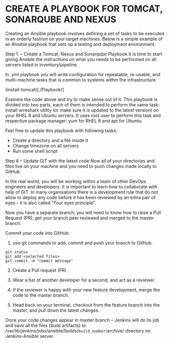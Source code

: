 # CREATE A PLAYBOOK FOR TOMCAT, SONARQUBE AND NEXUS 

Creating an Ansible playbook involves defining a set of tasks to be executed in an orderly fashion on your target machines. Below is a simple example of an Ansible playbook that sets up a testing and deployment environment. 

Step 1. – Create a Tomcat, Nexus and Sonarqube Playbook
It is time to start giving Ansible the instructions on what you needs to be performed on all servers listed in inventory/pipeline.

In .yml playbook you will write configuration for repeatable, re-usable, and multi-machine tasks that is common to systems within the infrastructure.

(install-tomcat)[./Playbook/]


Examine the code above and try to make sense out of it. This playbook is divided into two parts, each of them is intended to 
perform the same task: install wireshark utility (or make sure it is updated to the latest version) on your RHEL 8 and Ubuntu 
servers. It uses root user to perform this task and respective package manager: yum for RHEL 8 and apt for Ubuntu.


Feel free to update this playbook with following tasks:

- Create a directory and a file inside it
- Change timezone on all servers
- Run some shell script



Step 6 – Update GIT with the latest code
Now all of your directories and files live on your machine and you need to push changes made locally to GitHub.

In the real world, you will be working within a team of other DevOps engineers and developers. It is important to learn how to
collaborate with help of GIT. In many organisations there is a development rule that do not allow to deploy any code before it 
has been reviewed by an extra pair of eyes – it is also called "Four eyes principle".

Now you have a separate branch, you will need to know how to raise a Pull Request (PR), get your branch peer reviewed and merged to
the master branch.

Commit your code into GitHub:

1. use git commands to add, commit and push your branch to GitHub.

```
git status
git add <selected files>
git commit -m "commit message"
```


2. Create a Pull request (PR)

3. Wear a hat of another developer for a second, and act as a reviewer.

4. If the reviewer is happy with your new feature development, merge the code to the master branch.

5. Head back on your terminal, checkout from the feature branch into the master, and pull down the latest changes.

Once your code changes appear in master branch – Jenkins will do its job and save all the files (build artifacts) to 
/var/lib/jenkins/jobs/ansible/builds/`build_number`/archive/ directory on Jenkins-Ansible server.

